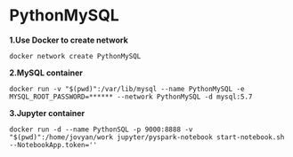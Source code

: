 # PythonMySQL

**1.Use Docker to create network**

 `docker network create PythonMySQL`

**2.MySQL container**

`docker run -v "$(pwd)":/var/lib/mysql --name PythonMySQL -e MYSQL_ROOT_PASSWORD=****** --network PythonMySQL -d mysql:5.7`

**3.Jupyter container**

`docker run -d --name PythonSQL -p 9000:8888 -v "$(pwd)":/home/jovyan/work jupyter/pyspark-notebook start-notebook.sh --NotebookApp.token=''`